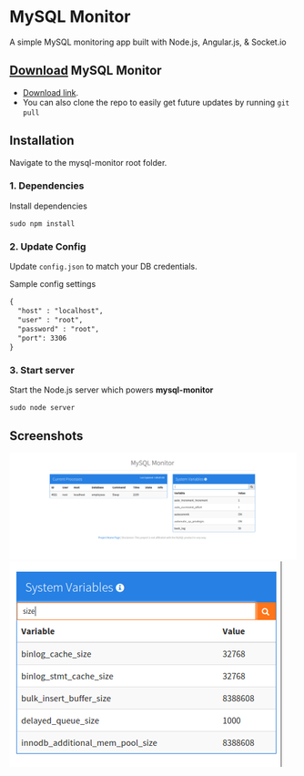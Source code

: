 # MySQL Monitor

A simple MySQL monitoring app built with Node.js, Angular.js, & Socket.io

## [Download](https://github.com/afaqurk/mysql-monitor/archive/master.zip) MySQL Monitor
* [Download link](https://github.com/afaqurk/mysql-monitor/archive/master.zip).
* You can also clone the repo to easily get future updates by running `git pull`

## Installation 

Navigate to the mysql-monitor root folder.

### 1. Dependencies
Install dependencies
```
sudo npm install
```

### 2. Update Config
Update `config.json` to match your DB credentials. 

Sample config settings
```
{
  "host" : "localhost",
  "user" : "root",
  "password" : "root",
  "port": 3306
}
```

### 3. Start server
Start the Node.js server which powers **mysql-monitor** 
```
sudo node server
```

## Screenshots
![](https://raw.githubusercontent.com/afaqurk/mysql-monitor/demo/screenshots/full.png)
![](https://github.com/afaqurk/mysql-monitor/blob/demo/screenshots/filter.png)
